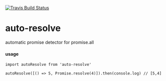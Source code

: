 [![Travis Build
Status](https://img.shields.io/travis/indatawetrust/auto-resolve.svg)](https://travis-ci.org/indatawetrust/auto-resolve)

# auto-resolve
automatic promise detector for promise.all

#### usage
```
import autoResolve from 'auto-resolve'

autoResolve([() => 5, Promise.resolve(4)]).then(console.log) // [5,4]
```
